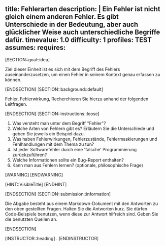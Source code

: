 title: Fehlerarten
description: |
  Ein Fehler ist nicht gleich einem anderen Fehler. Es gibt Unterschiede in der Bedeutung, aber auch glücklicher Weise auch unterschiedliche Begriffe dafür.
timevalue: 1.0
difficulty: 1
profiles: TEST
assumes:
requires:
---
[SECTION::goal::idea]

Ziel dieser Einheit ist es sich mit dem Begriff des Fehlers auseinanderzusetzen, um einen Fehler in seinem Kontext genau erfassen zu können.

[ENDSECTION]
[SECTION::background::default]

Fehler, Fehlerwirkung,
Recherchieren Sie hierzu anhand der folgenden Leitfragen.

[ENDSECTION]
[SECTION::instructions::loose]

1. Was versteht man unter dem Begriff "Fehler"?
2. Welche Arten von Fehlern gibt es?
   Erläutern Sie die Unterschiede und geben Sie jeweils ein Beispiel dazu.
3. Was haben Fehlerwirkungen, Fehlerzustände, Fehlermaskierungen und Fehlhandlungen mit dem Thema zu tun?
4. Ist jeder Softwarefehler durch eine 'falsche' Programmierung zurückzuführen?
5. Welche Informationen sollte ein Bug-Report enthalten?
6. Kann man aus Fehlern lernen? (optionale, philosophische Frage)

[WARNING]
[ENDWARNING]

[HINT::VisibleTitle]
[ENDHINT]

[ENDSECTION]
[SECTION::submission::information]

Die Abgabe besteht aus einem Markdown-Dokument mit den Antworten zu den oben gestellten Fragen.
Halten Sie die Antworten kurz.
Sie dürfen Code-Beispiele benutzen, wenn diese zur Antwort hilfreich sind.
Geben Sie die benutzten Quellen an.

[ENDSECTION]

[INSTRUCTOR::heading]
.
[ENDINSTRUCTOR]
